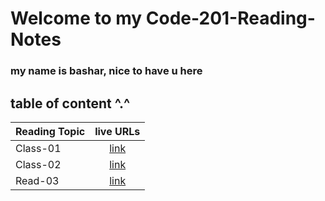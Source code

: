 # Welcome to my Code-201-Reading-Notes


### my name is bashar, nice to have u here 

## table of content ^.^ 

| Reading Topic       | live URLs     | 
| :------------- | :----------: |
|  Class-01 |[link](https://bashar-syouri.github.io/reading-notes/Class-01)   |
|  Class-02 |[link](https://bashar-syouri.github.io/Code-201-Reading-Notes/class-02)   |
|  Read-03 |[link]()   |